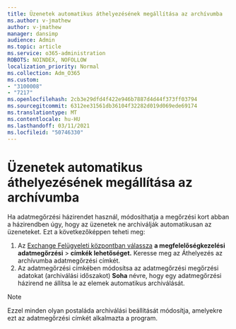 ```yaml
---
title: Üzenetek automatikus áthelyezésének megállítása az archívumba
ms.author: v-jmathew
author: v-jmathew
manager: dansimp
audience: Admin
ms.topic: article
ms.service: o365-administration
ROBOTS: NOINDEX, NOFOLLOW
localization_priority: Normal
ms.collection: Adm_O365
ms.custom:
- "3100008"
- "7217"
ms.openlocfilehash: 2cb3e29dfd4f422e946b7887d4d44f373ff03794
ms.sourcegitcommit: 6312ee31561db36104f32282d019d069ede69174
ms.translationtype: MT
ms.contentlocale: hu-HU
ms.lasthandoff: 03/11/2021
ms.locfileid: "50746330"
---
```

# <a name="stop-messages-from-moving-to-the-archive-automatically"></a>Üzenetek automatikus áthelyezésének megállítása az archívumba

Ha adatmegőrzési házirendet használ, módosíthatja a megőrzési kort abban a házirendben úgy, hogy az üzenetek ne archiválják automatikusan az üzeneteket. Ezt a következőképpen teheti meg:

1. Az [Exchange Felügyeleti központban válassza](https://go.microsoft.com/fwlink/?linkid=2059104) **a megfelelőségkezelési adatmegőrzési**  >  **címkék lehetőséget.** Keresse meg az Áthelyezés az archívumba adatmegőrzési címkét.
2. Az adatmegőrzési címkében módosítsa az adatmegőrzési megőrzési adatokat (archiválási időszakot) **Soha** névre, hogy egy adatmegőrzési házirend ne állítsa le az elemek automatikus archiválását.

> [!NOTE]
> Ezzel minden olyan postaláda archiválási beállítását módosítja, amelyekre ezt az adatmegőrzési címkét alkalmazta a program.
